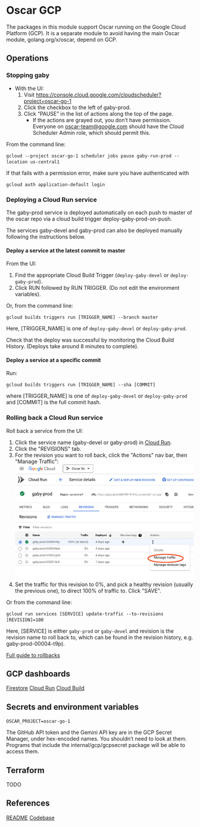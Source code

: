 # Oscar GCP

The packages in this module support Oscar running on the Google Cloud Platform (GCP).
It is a separate module to avoid having the main Oscar module, golang.org/x/oscar,
depend on GCP.

## Operations

### Stopping gaby

- With the UI:
  1. Visit https://console.cloud.google.com/cloudscheduler?project=oscar-go-1
  2. Click the checkbox to the left of gaby-prod.
  3. Click “PAUSE” in the list of actions along the top of the page.
     - If the actions are grayed out, you don’t have permission. Everyone on
       oscar-team@google.com should have the Cloud Scheduler Admin role, which should
       permit this.

From the command line:
```
gcloud --project oscar-go-1 scheduler jobs pause gaby-run-prod --location us-central1
```

If that fails with a permission error, make sure you have authenticated with
```
gcloud auth application-default login
```

### Deploying a Cloud Run service

The gaby-prod service is deployed automatically on each push to master of the oscar repo
via a cloud build trigger deploy-gaby-prod-on-push.

The services gaby-devel and gaby-prod can also be deployed manually following
the instructions below.

#### Deploy a service at the latest commit to master

From the UI:
1. Find the appropriate Cloud Build Trigger (`deploy-gaby-devel` or `deploy-gaby-prod`).
2. Click RUN followed by RUN TRIGGER. (Do not edit the environment variables).


Or, from the command line:
```
gcloud builds triggers run [TRIGGER_NAME] --branch master
```
Here, [TRIGGER_NAME] is one of `deploy-gaby-devel` or `deploy-gaby-prod`.

Check that the deploy was successful by monitoring the Cloud Build History. (Deploys take around 8 minutes to complete).

#### Deploy a service at a specific commit

Run:
```
gcloud builds triggers run [TRIGGER_NAME] --sha [COMMIT]
```

where [TRIGGER_NAME] is one of `deploy-gaby-devel` or `deploy-gaby-prod` and [COMMIT] is the full commit hash.

### Rolling back a Cloud Run service

Roll back a service from the UI:

1. Click the service name (gaby-devel or gaby-prod) in [Cloud Run](https://console.cloud.google.com/run?project=oscar-go-1).
2. Click the "REVISIONS" tab.
3. For the revision you want to roll back, click the "Actions" nav bar, then "Manage Traffic":
![select Manage Traffic](manage-traffic.png)
4. Set the traffic for this revision to 0%, and pick a healthy revision (usually the previous one), to direct 100% of traffic to. Click "SAVE".

Or from the command line:
```
gcloud run services [SERVICE] update-traffic --to-revisions [REVISION]=100
```
Here, [SERVICE] is either `gaby-prod` or `gaby-devel` and revision is the
revision name to roll back to, which can be found in the revision history, e.g.
gaby-prod-00004-t9p).

[Full guide to rollbacks](https://cloud.google.com/run/docs/rollouts-rollbacks-traffic-migration)

## GCP dashboards

[Firestore](https://console.cloud.google.com/firestore/databases?project=oscar-go-1)
[Cloud Run](https://console.cloud.google.com/run?project=oscar-go-1)
[Cloud Build](https://console.cloud.google.com/cloud-build/builds?project=oscar-go-1)

## Secrets and environment variables

```
OSCAR_PROJECT=oscar-go-1
```

The GitHub API token and the Gemini API key are in the GCP Secret Manager, under
hex-encoded names. You shouldn’t need to look at them. Programs that include the
internal/gcp/gcpsecret package will be able to access them.

## Terraform

TODO

## References

[README](go.dev/s/oscar)
[Codebase](golang.org/x/oscar)
